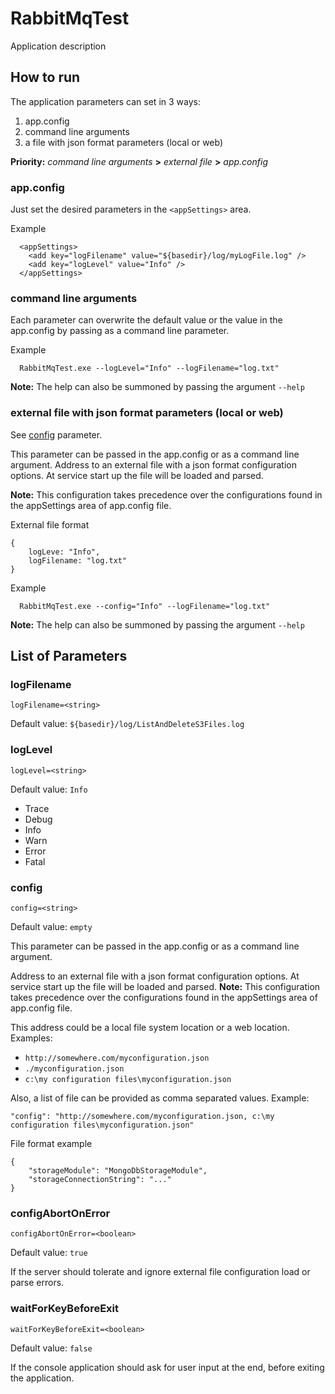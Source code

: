 # RabbitMqTest

Application description

## How to run

The application parameters can set in 3 ways:

1. app.config
2. command line arguments
3. a file with json format parameters (local or web)


**Priority:** *command line arguments* **>** *external file* **>** *app.config*

### app.config
Just set the desired parameters in the `<appSettings>` area.

Example

```
  <appSettings>
    <add key="logFilename" value="${basedir}/log/myLogFile.log" />
    <add key="logLevel" value="Info" />
  </appSettings>
```


### command line arguments
Each parameter can overwrite the default value or the value in the app.config by passing as a command line parameter.

Example

```
  RabbitMqTest.exe --logLevel="Info" --logFilename="log.txt"
```

**Note:** The help can also be summoned by passing the argument `--help`


### external file with json format parameters (local or web)

See [config](#config) parameter.

This parameter can be passed in the app.config or as a command line argument.
Address to an external file with a json format configuration options. At service start up the file will be loaded and parsed.

**Note:** This configuration takes precedence over the configurations found in the appSettings area of app.config file. 

External file format

```
{
    logLeve: "Info",
    logFilename: "log.txt"
}
```


Example

```
  RabbitMqTest.exe --config="Info" --logFilename="log.txt"
```

**Note:** The help can also be summoned by passing the argument `--help`




## List of Parameters

### logFilename
`logFilename=<string>`

Default value: `${basedir}/log/ListAndDeleteS3Files.log`


### logLevel
`logLevel=<string>`

Default value: `Info`

* Trace
* Debug
* Info
* Warn
* Error
* Fatal


### config
`config=<string>`

Default value: `empty`

This parameter can be passed in the app.config or as a command line argument.

Address to an external file with a json format configuration options. At service start up the file will be loaded and parsed.
**Note:** This configuration takes precedence over the configurations found in the appSettings area of app.config file.

This address could be a local file system location or a web location. Examples:
* `http://somewhere.com/myconfiguration.json`
* `./myconfiguration.json`
* `c:\my configuration files\myconfiguration.json`


Also, a list of file can be provided as comma separated values. Example: 

```
"config": "http://somewhere.com/myconfiguration.json, c:\my configuration files\myconfiguration.json"
```

File format example

```
{
    "storageModule": "MongoDbStorageModule",
    "storageConnectionString": "..."
}
```


### configAbortOnError
`configAbortOnError=<boolean>`

Default value: `true`

If the server should tolerate and ignore external file configuration load or parse errors.


### waitForKeyBeforeExit
`waitForKeyBeforeExit=<boolean>`

Default value: `false`

If the console application should ask for user input at the end, before exiting the application.



